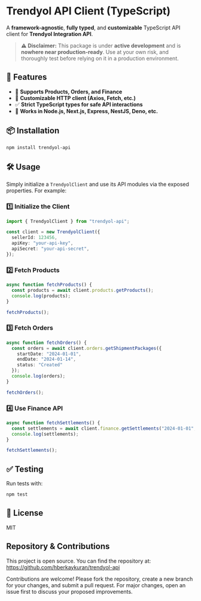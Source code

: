 # Trendyol API Client (TypeScript)

A **framework-agnostic**, **fully typed**, and **customizable** TypeScript API client for **Trendyol Integration API**.

> **⚠️ Disclaimer:** This package is under **active development** and is **nowhere near production-ready**. Use at your own risk, and thoroughly test before relying on it in a production environment.

## 🚀 Features
- 📌 **Supports Products, Orders, and Finance**
- 🔄 **Customizable HTTP client (Axios, Fetch, etc.)**
- ✅ **Strict TypeScript types for safe API interactions**
- 🔧 **Works in Node.js, Next.js, Express, NestJS, Deno, etc.**

## 📦 Installation
```sh
npm install trendyol-api
```

## 🛠️ Usage

Simply initialize a `TrendyolClient` and use its API modules via the exposed properties. For example:

### 1️⃣ Initialize the Client
```typescript
import { TrendyolClient } from "trendyol-api";

const client = new TrendyolClient({
  sellerId: 123456,
  apiKey: "your-api-key",
  apiSecret: "your-api-secret",
});
```

### 2️⃣ Fetch Products
```typescript
async function fetchProducts() {
  const products = await client.products.getProducts();
  console.log(products);
}

fetchProducts();
```

### 3️⃣ Fetch Orders
```typescript
async function fetchOrders() {
  const orders = await client.orders.getShipmentPackages({
    startDate: "2024-01-01",
    endDate: "2024-01-14",
    status: "Created"
  });
  console.log(orders);
}

fetchOrders();
```

### 4️⃣ Use Finance API
```typescript
async function fetchSettlements() {
  const settlements = await client.finance.getSettlements("2024-01-01", "2024-01-15");
  console.log(settlements);
}

fetchSettlements();
```

## ✅ Testing
Run tests with:

```sh
npm test
```

## 📜 License
MIT

## Repository & Contributions

This project is open source. You can find the repository at:  
https://github.com/hberkaykuran/trendyol-api

Contributions are welcome! Please fork the repository, create a new branch for your changes, and submit a pull request. For major changes, open an issue first to discuss your proposed improvements.
